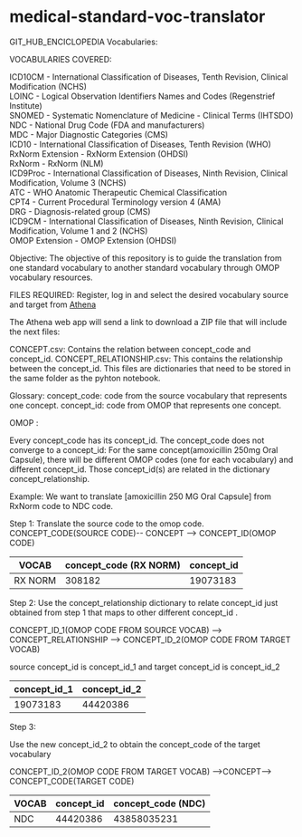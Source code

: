# medical-standard-voc-translator


GIT_HUB_ENCICLOPEDIA Vocabularies:

VOCABULARIES COVERED:

ICD10CM	-	International Classification of Diseases, Tenth Revision, Clinical Modification (NCHS) <br>
LOINC	-	Logical Observation Identifiers Names and Codes (Regenstrief Institute)<br>
SNOMED	-	Systematic Nomenclature of Medicine - Clinical Terms (IHTSDO)<br>
NDC	-	National Drug Code (FDA and manufacturers)<br>
MDC	-	Major Diagnostic Categories (CMS)<br>
ICD10	-	International Classification of Diseases, Tenth Revision (WHO)<br>
RxNorm Extension	-	RxNorm Extension (OHDSI)<br>
RxNorm	-	RxNorm (NLM)<br>
ICD9Proc	-	International Classification of Diseases, Ninth Revision, Clinical Modification, Volume 3 (NCHS)<br>
ATC	-	WHO Anatomic Therapeutic Chemical Classification<br>
CPT4	-	Current Procedural Terminology version 4 (AMA)<br>
DRG	-	Diagnosis-related group (CMS)<br>
ICD9CM	-	International Classification of Diseases, Ninth Revision, Clinical Modification, Volume 1 and 2 (NCHS)<br>
OMOP Extension	-	OMOP Extension (OHDSI)<br>





Objective: The objective of this repository is to guide the translation from one standard vocabulary to another standard vocabulary through OMOP vocabulary resources.

FILES REQUIRED: Register, log in and select the desired  vocabulary source and target from [Athena](https://athena.ohdsi.org/vocabulary/list)


The Athena web app will send a link to download a ZIP file that will include the next files:

CONCEPT.csv: Contains the relation between concept_code and concept_id.
CONCEPT_RELATIONSHIP.csv: This contains the relationship between the concept_id.
This files are dictionaries that need to be stored in the same folder as the pyhton notebook. 


Glossary:
concept_code: code from the source vocabulary that represents one concept.
concept_id: code from OMOP that represents one concept.

OMOP :

Every concept_code has its concept_id. The concept_code does not converge to a concept_id: For the same concept(amoxicillin 250mg Oral Capsule), there will be different OMOP codes (one for each vocabulary) and different concept_id. Those  concept_id(s) are related in the dictionary concept_relationship.


Example:
We want to translate [amoxicillin 250 MG Oral Capsule] from RxNorm code to NDC code.

Step 1:
Translate the source code to the omop code.
CONCEPT_CODE(SOURCE CODE)--  CONCEPT  --> CONCEPT_ID(OMOP CODE)


 
| VOCAB | concept_code (RX NORM) | concept_id |
| -------- | ------------ | ------- |
| RX NORM | 308182      | 19073183 |


Step 2:
Use the concept_relationship dictionary to relate concept_id just obtained from step 1 that maps to other different concept_id .


CONCEPT_ID_1(OMOP CODE FROM SOURCE VOCAB) --> CONCEPT_RELATIONSHIP --> CONCEPT_ID_2(OMOP CODE FROM TARGET VOCAB)

source concept_id is concept_id_1 and target concept_id is concept_id_2

| concept_id_1 | concept_id_2 |
| --------- | ---------- |
| 19073183  | 44420386 |


Step 3:

Use the new concept_id_2  to obtain the concept_code of the target vocabulary 

CONCEPT_ID_2(OMOP CODE FROM TARGET VOCAB) -->CONCEPT--> CONCEPT_CODE(TARGET CODE)

| VOCAB | concept_id| concept_code (NDC) | 
| -------- | ------------ | ------- |
| NDC     | 44420386 | 43858035231 | 


